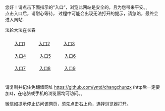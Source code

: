 您好！请点击下面指示的“入口”，浏览此网站是安全的，且为您带来平安。。 <br/>
点击入口后，请耐心等待， 过程中可能会出现无法打开的提示，请忽略，最终会进入网站. </br>

法轮大法在长春<br/>
<div style="padding:10px"><a style="margin:20px" target="_blank" href="https://dqtzjf93f3dan.cloudfront.net/2Qpsp?tbyuzb" id="ccLink1" rel="nofollow">入口1</a> <a target="_blank" style="margin:20px" href="https://d1s0p0qu2s7w8h.cloudfront.net/2Qpsp?hxospmg" id="ccLink2" rel="nofollow">入口2</a> <a style="margin:20px" target="_blank" href="https://d258g28nzf1tgr.cloudfront.net/2Qpsp?yacgmm" id="ccLink3" rel="nofollow">入口3</a></div>

<div style="padding:10px" ><a style="margin:20px" target="_blank" href="https://dqtzjf93f3dan.cloudfront.net/2Qpsp?tbyuzb" id="ccLink4" rel="nofollow">入口4</a> <a style="margin:20px" href="https://d1s0p0qu2s7w8h.cloudfront.net/2Qpsp?hxospmg" target="_blank" id="ccLink5" rel="nofollow">入口5</a> <a style="margin:20px" href="https://d258g28nzf1tgr.cloudfront.net/2Qpsp?yacgmm" target="_blank" id="ccLink6" rel="nofollow">入口6</a></div>

<div style="padding:10px"><a style="margin:20px" target="_blank" href="https://dqtzjf93f3dan.cloudfront.net/2Qpsp?tbyuzb" id="ccLink7" rel="nofollow">入口7</a> <a style="margin:20px" href="https://d1s0p0qu2s7w8h.cloudfront.net/2Qpsp?hxospmg" target="_blank" id="ccLink8" rel="nofollow">入口8</a> <a style="margin:20px" target="_blank" href="https://d258g28nzf1tgr.cloudfront.net/2Qpsp?yacgmm" id="ccLink9" rel="nofollow">入口9</a></div>

<br/>



请复制并记住免翻墙网址 https://github.com/yntd/changchunzx (http后一定要加s)，在电脑或手机的浏览器均可访问。。<br/>

微信如提示停止访问该网页，须先点击右上角，选择浏览器打开。

